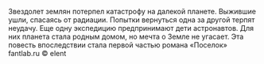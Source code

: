 <!--2017-02-16 19:21:34-->
Звездолет землян потерпел катастрофу на далекой планете. Выжившие ушли, спасаясь от радиации. Попытки вернуться одна за другой терпят неудачу. Еще одну экспедицию предпринимают дети астронавтов. Для них планета стала родным домом, но мечта о Земле не угасает.
    Эта повесть впоследствии стала первой частью романа «Поселок»
    fantlab.ru © elent